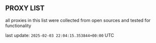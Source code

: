 ## PROXY LIST

all proxies in this list were collected from open sources and tested for functionality

last update: `2025-02-03 22:04:15.353844+00:00` UTC